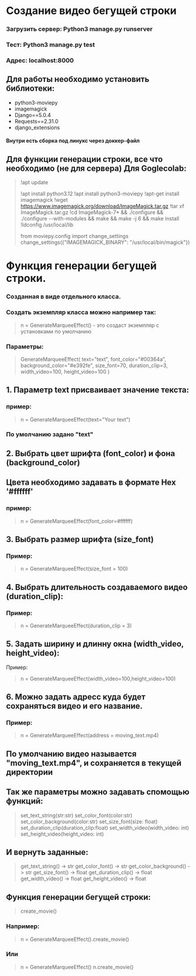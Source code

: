 # Создание видео бегущей строки

### Загрузить сервер: Python3 manage.py runserver

### Тест: Python3 manage.py test
### Адрес: localhost:8000
## Для работы необходимо установить библиотеки:
 - python3-moviepy
 - imagemagick
 - Django==5.0.4
 - Requests==2.31.0
 - django_extensions
#### Внутри есть сборка под линукс через доккер-файл
 ## Для функции генерации строки, все что необходимо (не для сервера) Для Goglecolab:
> !apt update
> 
> !apt install python3.12
> !apt install python3-moviepy
> !apt-get install imagemagick
> !wget https://www.imagemagick.org/download/ImageMagick.tar.gz
> !tar xf ImageMagick.tar.gz 
> !cd ImageMagick-7* && ./configure && ./configure --with-modules && make && make -j 6 && make install
> !ldconfig /usr/local/lib
>
> from moviepy.config import change_settings
> change_settings({"IMAGEMAGICK_BINARY": "/usr/local/bin/magick"})
>

# Функция генерации бегущей строки.
### Созданная в виде отдельного класса.
### Создать экземпляр класса можно например так:
  > n = GenerateMarqueeEffect() - это создаст экземпляр с установками по умолчанию
### Параметры:
> GenerateMarqueeEffect(
        text="text",
        font_color="#00364a",
        background_color="#e392fe", 
        size_font=70,
        duration_clip=3,
        width_video=100,
       height_video=100
        )
> 
## 1. Параметр text присваивает значение текста:
### пример:
>   n = GenerateMarqueeEffect(text="Your text")
> 
###    По умолчанию задано "text"
## 2. Выбрать цвет шрифта (font_color) и фона (background_color)
## Цвета необходимо задавать в формате Hex '#ffffff'
### пример:
>  n = GenerateMarqueeEffect(font_color=#ffffff)
> 
## 3. Выбрать размер шрифта (size_font)
### Пример:
> n = GenerateMarqueeEffect(size_font = 100)
> 
## 4. Выбрать длительность создаваемого видео (duration_clip):
### Пример:
> n = GenerateMarqueeEffect(duration_clip = 3)
> 
## 5. Задать ширину и длинну окна (width_video, height_video):
Пример:
> n = GenerateMarqueeEffect(width_video=100,height_video=100)
> 
## 6. Можно задать адресс куда будет сохраняться видео и его название. 
### Пример:
> n = GenerateMarqueeEffect(address = moving_text.mp4)
## По умолчанию видео называется "moving_text.mp4", и сохраняется в текущей директории
## Так же параметры можно задавать спомощью функций:
>    set_text_string(str:str)
>    set_color_font(color:str)
>    set_color_background(color:str)
>    set_size_font(size: float)
>    set_duration_clip(duration_clip:float)
>    set_width_video(width_video: int)
>    set_height_video(height_video: int)
> 
## И вернуть заданные:
>    get_text_string() -> str
>    get_color_font() -> str
>    get_color_background() -> str
>    get_size_font() -> float
>    get_duration_clip() -> float
>    get_width_video() -> float
>    get_height_video() -> float
> 
## Функция генерации бегущей строки:    
>    create_movie()
> 
### Например:
>    n = GenerateMarqueeEffect().create_movie()
> 
### Или
>    n = GenerateMarqueeEffect()
>    n.create_movie()

